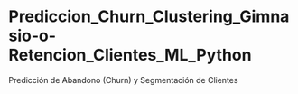 # Prediccion_Churn_Clustering_Gimnasio-o-Retencion_Clientes_ML_Python
Predicción de Abandono (Churn) y Segmentación de Clientes
